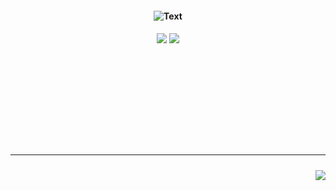   <h4 align="center">                                                                                                                                                                                                                                                            <img src="https://readme-typing-svg.demolab.com?font=Nanum+Gothic&size=53&duration=2000&pause=1000&color=000000&center=true&vCenter=true&width=600&height=80&lines=%E3%82%88%E3%81%86%E3%81%93%E3%81%9D%E3%80%81%E6%88%91%E3%81%8C%E8%83%8E%E5%86%85%E3%81%B8+" alt="Text" />
<br>
</h4>
<h5 align="center">
<img src="https://github.com/user-attachments/assets/bbc3e85e-584e-4709-a202-35e2403b3a93"></img>
<a href="https://rentry.co/sit"><img src="https://github.com/user-attachments/assets/02d1a26f-e637-4c02-ad3f-56c23873cd56"></img></a>

<br></br>
<br></br>


<br>

<br></br>
<hr></hr>
<h4 align="right">
  <img src="https://komarev.com/ghpvc/?username=tojifg&color=000000&style=for-the-badge&label=UKE+COUNT&base=1000000000">
</h4>
